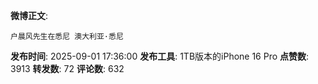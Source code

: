 **微博正文**: 
```
户晨风先生在悉尼 澳大利亚·悉尼
```
**发布时间**: 2025-09-01 17:36:00
**发布工具**: 1TB版本的iPhone 16 Pro
**点赞数**: 3913
**转发数**: 72
**评论数**: 632
